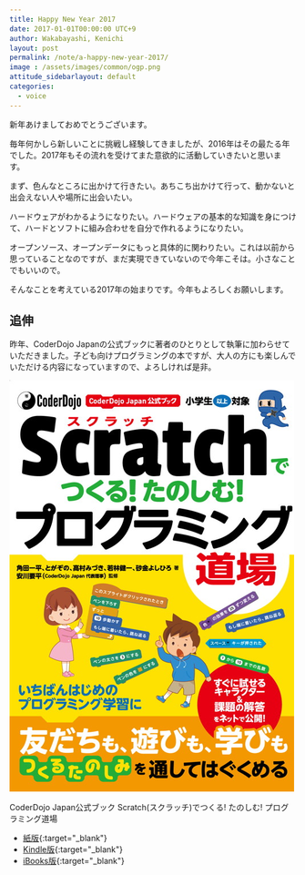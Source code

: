 ```yaml
---
title: Happy New Year 2017
date: 2017-01-01T00:00:00 UTC+9
author: Wakabayashi, Kenichi
layout: post
permalink: /note/a-happy-new-year-2017/
image : /assets/images/common/ogp.png
attitude_sidebarlayout: default
categories:
  - voice
---
```

新年あけましておめでとうございます。

毎年何かしら新しいことに挑戦し経験してきましたが、2016年はその最たる年でした。2017年もその流れを受けてまた意欲的に活動していきたいと思います。

まず、色んなところに出かけて行きたい。あちこち出かけて行って、動かないと出会えない人や場所に出会いたい。

ハードウェアがわかるようになりたい。ハードウェアの基本的な知識を身につけて、ハードとソフトに組み合わせを自分で作れるようになりたい。

オープンソース、オープンデータにもっと具体的に関わりたい。これは以前から思っていることなのですが、まだ実現できていないので今年こそは。小さなことでもいいので。

そんなことを考えている2017年の始まりです。今年もよろしくお願いします。

## 追伸
昨年、CoderDojo Japanの公式ブックに著者のひとりとして執筆に加わらせていただきました。子ども向けプログラミングの本ですが、大人の方にも楽しんでいただける内容になっていますので、よろしければ是非。

 ![CoderDojo Japan公式ブック Scratch(スクラッチ)でつくる! たのしむ! プログラミング道場](/assets/images/2017/01/scratch_dojo.jpg)

CoderDojo Japan公式ブック Scratch(スクラッチ)でつくる! たのしむ! プログラミング道場

- [紙版](http://amzn.asia/4HpMwO9){:target="_blank"}
- [Kindle版](http://amzn.asia/e4R06Wx){:target="_blank"}
- [iBooks版](https://itunes.apple.com/jp/book/coderdojo-japan-gong-shibukku/id1189875071?l=en&mt=11){:target="_blank"}
 